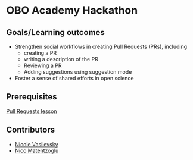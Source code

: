 # OBO Academy Hackathon

## Goals/Learning outcomes

- Strengthen social workflows in creating Pull Requests (PRs), including
  - creating a PR
  - writing a description of the PR
  - Reviewing a PR
  - Adding suggestions using suggestion mode
- Foster a sense of shared efforts in open science 

## Prerequisites

[Pull Requests lesson](tutorial/pull-requests/)

## Contributors

- [Nicole Vasilevsky](https://orcid.org/0000-0001-5208-3432)
- [Nico Matentzoglu](https://orcid.org/0000-0002-7356-1779)
